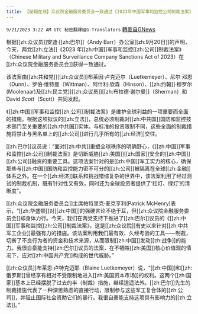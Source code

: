 ```yaml
---
title: 【秘翻在线】众议院金融服务委员会一致通过《2023年中国军事和监控公司制裁法案》
---
```

`9/21/2023 3:22 AM UTC 秘密翻譯組G-Translators` [轉載自GNews](https://gnews.org/articles/1719178)

根据[[zh:众议员]]安迪·[[zh:巴尔]]（Andy Barr）办公室[[zh:9月20日]]的声明，今天，两党[[zh:立法]]《2023 年[[zh:中国]]军事和监控[[zh:公司]]制裁法案》（Chinese Military and Surveillance Company Sanctions Act of 2023）在[[zh:众议院金融服务委员会]]获得一致通过。

该法案由[[zh:共和党]][[zh:众议员]]布莱因·卢克迈尔（Luetkemeyer）、尼尔·邓恩（Dunn）、罗伯·维特曼（Wittman）、阿什利·欣森（Hinson）、[[zh:约翰]]·穆罗尔(Moolenaar)及[[zh:民主党]][[zh:众议员]][[zh:布拉德·谢尔曼]]（Sherman）和David _Scott_（Scott）共同发起。

《[[zh:中国]]军事和监控[[zh:公司]]制裁法案》是维护全球利益的一项重要而全面的措施。根据这项拟议的[[zh:立法]]，总统必须制裁对[[zh:中共国]]国防和监控技术部门至关重要的[[zh:中共国]]实体。与标准的投资限制不同，这些全面的制裁措施将禁止与黑名单上的[[zh:公司]]进行几乎所有的[[zh:经济]]交往。

[[zh:巴尔]]议员说：“面对[[zh:中共]]重塑全球秩序的明确野心，《[[zh:中国]]军事和监控[[zh:公司]]制裁法案》是切断威胁[[zh:美国]][[zh:国家]]安全的[[zh:中国]][[zh:公司]]融资的重要工具。这项法案针对的是[[zh:中国]]军工实力的核心，确保那些与[[zh:中国]]国防和监控能力密不可分的[[zh:公司]]被隔离在全球[[zh:金融]]体系之外。在一个[[zh:经济]]联系和挑战错综复杂的世界中，该法案利用了经过测试的制裁机制，既有针对性又有效，同时还为全球投资者提供了‘红灯、绿灯’的清晰度”。

[[zh:众议院金融服务委员会]]主席帕特里克·麦克亨利(Patrick McHenry)表示，“[[zh:华盛顿]]对[[zh:中国]]的强硬言论不绝于耳，但[[zh:众议院金融服务委员会]]却身体力行。今天，我们在两党支持下推进了[[zh:巴尔]]议员的《[[zh:中国]]军事和监控[[zh:公司]]制裁法案》，这是[[zh:众议院]]有史以来针对[[zh:中共军工企业]]最强有力的措施。该法案利用我们最有效、久经考验的工具——制裁，切断了不良行为者的资金和技术来源，从而限制[[zh:中国]]发动[[zh:战争]]的能力。我很自豪能支持[[zh:巴尔]]议员的法案，在不牺牲[[zh:美国]]核心价值观的情况下，应对[[zh:中国共产党]]构成的世代威胁。”

[[zh:众议员]]布莱恩·卢特克迈耶（Blaine Luetkemeyer）说，“[[zh:中国]]和[[zh:俄罗斯]]曾经享有相对不受限制地进入[[zh:美国资本市场]]的权利。这两个[[zh:国家]]基本上已经摆脱了过去的半（制裁）措施，继续逍遥法外。[[zh:巴尔]]先生的制裁措施代表了一种深思熟虑的直接行动，限制参与这些军工复合体的[[zh:公司]]，并阻止国际社会资助它们的暴行。我很自豪能支持这项具有影响力的[[zh:立法]]。”
